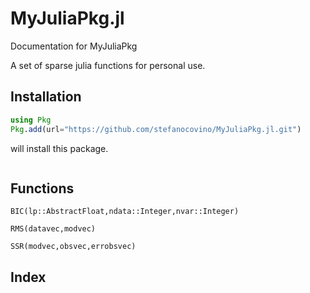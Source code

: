 # MyJuliaPkg.jl

Documentation for MyJuliaPkg

A set of sparse julia functions for personal use.

## Installation

```julia
using Pkg
Pkg.add(url="https://github.com/stefanocovino/MyJuliaPkg.jl.git")
```

will install this package.


```@contents
```

## Functions

```@docs
BIC(lp::AbstractFloat,ndata::Integer,nvar::Integer)
```

```@docs
RMS(datavec,modvec)
```

```@docs
SSR(modvec,obsvec,errobsvec)
```



## Index

```@index
```

